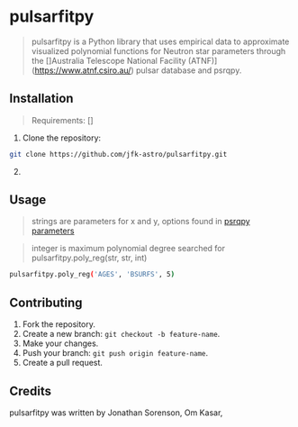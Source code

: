 # pulsarfitpy
> pulsarfitpy is a Python library that uses empirical data to approximate visualized polynomial functions for Neutron star parameters through the []Australia Telescope National Facility (ATNF)](https://www.atnf.csiro.au/) pulsar database and psrqpy.

## Installation
> Requirements: []
1. Clone the repository:
``` bash
git clone https://github.com/jfk-astro/pulsarfitpy.git
```

2. 

## Usage
> strings are parameters for x and y, options found in [psrqpy parameters](https://www.atnf.csiro.au/research/pulsar/psrcat/psrcat_help.html?type=expert#par_list) 

> integer is maximum polynomial degree searched for
pulsarfitpy.poly_reg(str, str, int)
```bash
pulsarfitpy.poly_reg('AGES', 'BSURFS', 5)
```

## Contributing
1. Fork the repository.
2. Create a new branch: `git checkout -b feature-name`.
3. Make your changes.
4. Push your branch: `git push origin feature-name`.
5. Create a pull request.

## Credits
pulsarfitpy was written by Jonathan Sorenson, Om Kasar, 
